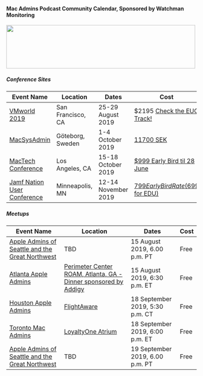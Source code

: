 #### Mac Admins Podcast Community Calendar, Sponsored by Watchman Monitoring

[<img src="https://podcast.macadmins.org/wp-content/uploads/2017/06/Watchman-Monitoring-logo-blue.png" alt="" width="500" height="115" />](https://www.watchmanmonitoring.com)

##### Conference Sites

| Event Name | Location | Dates | Cost |
|------------|----------|-------|------|
| [VMworld 2019](https://www.vmworld.com/en/us/index.html) | San Francisco, CA | 25-29 August 2019 | $2195 [Check the EUC Track!](https://techzone.vmware.com/blog/technical-euc-sessions-vmworld-2019) |
| [MacSysAdmin](http://macsysadmin.se/) | Göteborg, Sweden | 1-4 October 2019 | [11700 SEK](https://www.macsysadmin.se/register/register.php) |
| [MacTech Conference](https://conference.mactech.com) | Los Angeles, CA | 15-18 October 2019 | [$999 Early Bird til 28 June](https://forms.mactech.com/fillsurvey.php?sid=676&rid=None) |
| [Jamf Nation User Conference](https://www.jamf.com/events/jamf-nation-user-conference/2019/) | Minneapolis, MN | 12-14 November 2019 | [$799 Early Bird Rate ($699 for EDU)](https://www.cvent.com/events/jamf-nation-user-conference-2019/registration-7d9e9c5d913c4c38b847a10de4a84e25.aspx) |


##### Meetups

| Event Name | Location | Dates | Cost |
|------------|----------|-------|------|
| [Apple Admins of Seattle and the Great Northwest](https://www.meetup.com/Seattle-Apple-Admins) | TBD | 15 August 2019, 6.00 p.m. PT | Free |
| [Atlanta Apple Admins](https://www.meetup.com/Atlanta-Apple-Admins/events/263779603/) | [Perimeter Center ROAM, Atlanta, GA - Dinner sponsored by Addigy](https://goo.gl/maps/TAz5kX5x9zcGngSy5) | 15 August 2019, 6:30 p.m. ET | Free |
| [Houston Apple Admins](https://houstonappleadmins.org/Sept2019-Meetup/) | [FlightAware](https://goo.gl/maps/XQ3wqBddPUP2) | 18 September 2019, 5:30 p.m. CT | Free |
| [Toronto Mac Admins](https://www.eventbrite.com/e/toronto-macbrained-for-all-admins-cybersecurity-and-your-organization-tickets-67780496289/) | [LoyaltyOne Atrium](https://goo.gl/maps/5xSVC7gvs42Go31R6) | 18 September 2019, 6:00 p.m. ET | Free |
| [Apple Admins of Seattle and the Great Northwest](https://www.meetup.com/Seattle-Apple-Admins) | TBD | 19 September 2019, 6.00 p.m. PT | Free |
